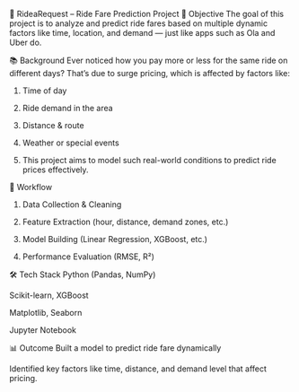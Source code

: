 🚕 RideaRequest – Ride Fare Prediction Project
🧠 Objective
The goal of this project is to analyze and predict ride fares based on multiple dynamic factors like time, location, and demand — just like apps such as Ola and Uber do.

📚 Background
Ever noticed how you pay more or less for the same ride on different days? That’s due to surge pricing, which is affected by factors like:

1. Time of day

2. Ride demand in the area

3. Distance & route

4. Weather or special events

5. This project aims to model such real-world conditions to predict ride prices effectively.

🔧 Workflow
1. Data Collection & Cleaning

2. Feature Extraction (hour, distance, demand zones, etc.)

3. Model Building (Linear Regression, XGBoost, etc.)

4. Performance Evaluation (RMSE, R²)

🛠️ Tech Stack
Python (Pandas, NumPy)

Scikit-learn, XGBoost

Matplotlib, Seaborn

Jupyter Notebook

📊 Outcome
Built a model to predict ride fare dynamically

Identified key factors like time, distance, and demand level that affect pricing.